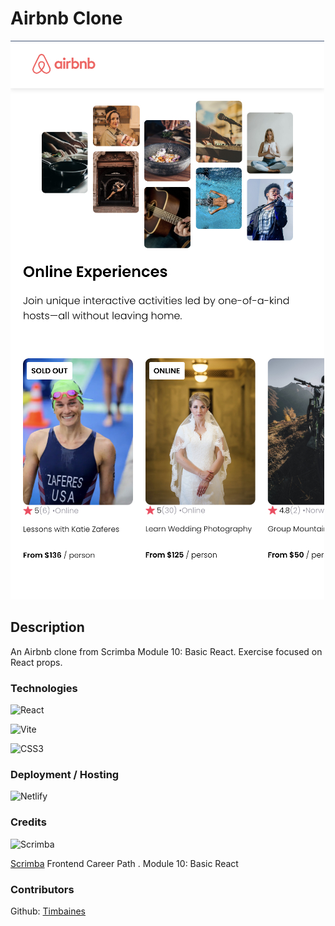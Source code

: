 # Airbnb Clone
![airbnb-screenshot.jpg](src/airbnb-screenshot.jpg)

## Description
An Airbnb clone from Scrimba Module 10: Basic React. Exercise focused on React props.

### Technologies

![React](https://img.shields.io/badge/react-%2320232a.svg?style=for-the-badge&logo=react&logoColor=%2361DAFB)

![Vite](https://img.shields.io/badge/vite-%23646CFF.svg?style=for-the-badge&logo=vite&logoColor=white)

![CSS3](https://img.shields.io/badge/css3-%231572B6.svg?style=for-the-badge&logo=css3&logoColor=white)

### Deployment / Hosting

![Netlify](https://img.shields.io/badge/netlify-%23000000.svg?style=for-the-badge&logo=netlify&logoColor=#00C7B7)

### Credits
![Scrimba](https://img.shields.io/badge/scrimba-2B283A?style=for-the-badge&logo=scrimba&logoColor=white)

[Scrimba](https://scrimba.com) Frontend Career Path
. Module 10: Basic React

### Contributors

Github: [Timbaines](https://github.com/Timbaines)


